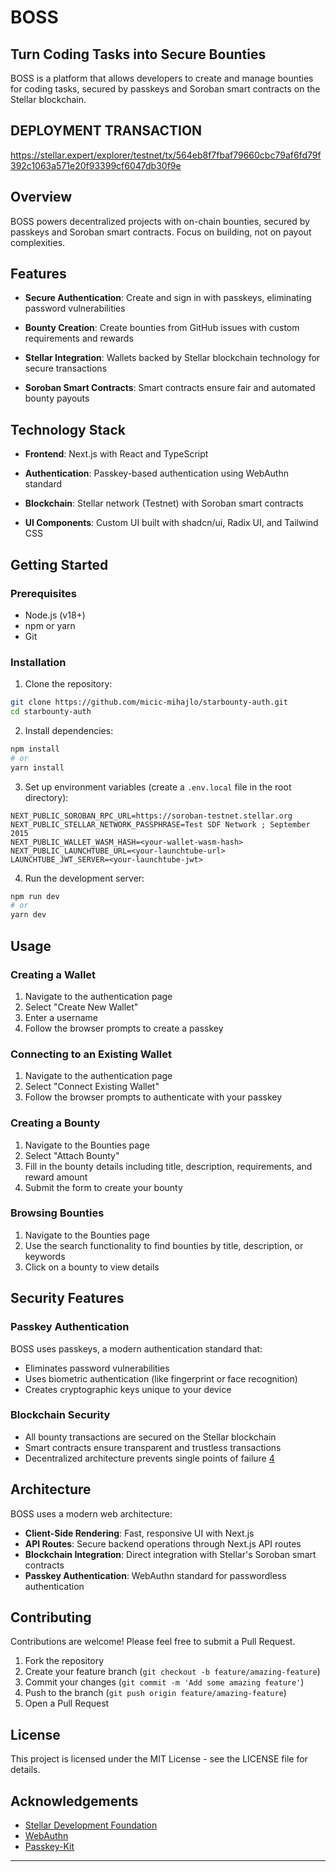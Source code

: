 
# BOSS  
  
## Turn Coding Tasks into Secure Bounties  
  
BOSS is a platform that allows developers to create and manage bounties for coding tasks, secured by passkeys and Soroban smart contracts on the Stellar blockchain.  
  
## DEPLOYMENT TRANSACTION
https://stellar.expert/explorer/testnet/tx/564eb8f7fbaf79660cbc79af6fd79f392c1063a571e20f93399cf6047db30f9e

## Overview  
  
BOSS powers decentralized projects with on-chain bounties, secured by passkeys and Soroban smart contracts. Focus on building, not on payout complexities.  
  
## Features  
  
- **Secure Authentication**: Create and sign in with passkeys, eliminating password vulnerabilities   
  
- **Bounty Creation**: Create bounties from GitHub issues with custom requirements and rewards    
  
- **Stellar Integration**: Wallets backed by Stellar blockchain technology for secure transactions 
  
- **Soroban Smart Contracts**: Smart contracts ensure fair and automated bounty payouts  
  
## Technology Stack  
  
- **Frontend**: Next.js with React and TypeScript 
  
- **Authentication**: Passkey-based authentication using WebAuthn standard   
  
- **Blockchain**: Stellar network (Testnet) with Soroban smart contracts  
  
- **UI Components**: Custom UI built with shadcn/ui, Radix UI, and Tailwind CSS  
  
## Getting Started  
  
### Prerequisites  
  
- Node.js (v18+)  
- npm or yarn  
- Git  
  
### Installation  
  
1. Clone the repository:  
```bash  
git clone https://github.com/micic-mihajlo/starbounty-auth.git  
cd starbounty-auth  
```  
  
2. Install dependencies:  
```bash  
npm install  
# or  
yarn install  
```  
  
3. Set up environment variables (create a `.env.local` file in the root directory):  
```  
NEXT_PUBLIC_SOROBAN_RPC_URL=https://soroban-testnet.stellar.org  
NEXT_PUBLIC_STELLAR_NETWORK_PASSPHRASE=Test SDF Network ; September 2015  
NEXT_PUBLIC_WALLET_WASM_HASH=<your-wallet-wasm-hash>  
NEXT_PUBLIC_LAUNCHTUBE_URL=<your-launchtube-url>  
LAUNCHTUBE_JWT_SERVER=<your-launchtube-jwt>  
```
 
  
4. Run the development server:  
```bash  
npm run dev  
# or  
yarn dev  
```
   
  
## Usage  
  
### Creating a Wallet  
  
1. Navigate to the authentication page  
2. Select "Create New Wallet"  
3. Enter a username  
4. Follow the browser prompts to create a passkey
  
### Connecting to an Existing Wallet  
  
1. Navigate to the authentication page  
2. Select "Connect Existing Wallet"  
3. Follow the browser prompts to authenticate with your passkey   
  
### Creating a Bounty  
  
1. Navigate to the Bounties page  
2. Select "Attach Bounty"  
3. Fill in the bounty details including title, description, requirements, and reward amount  
4. Submit the form to create your bounty 
  
### Browsing Bounties  
  
1. Navigate to the Bounties page  
2. Use the search functionality to find bounties by title, description, or keywords  
3. Click on a bounty to view details  
  
## Security Features  
  
### Passkey Authentication  
  
BOSS uses passkeys, a modern authentication standard that:  
  
- Eliminates password vulnerabilities  
- Uses biometric authentication (like fingerprint or face recognition)  
- Creates cryptographic keys unique to your device   
  
### Blockchain Security  
  
- All bounty transactions are secured on the Stellar blockchain  
- Smart contracts ensure transparent and trustless transactions  
- Decentralized architecture prevents single points of failure [4](#0-3)   
  
## Architecture  
  
BOSS uses a modern web architecture:  
  
- **Client-Side Rendering**: Fast, responsive UI with Next.js  
- **API Routes**: Secure backend operations through Next.js API routes  
- **Blockchain Integration**: Direct integration with Stellar's Soroban smart contracts  
- **Passkey Authentication**: WebAuthn standard for passwordless authentication  
  
## Contributing  
  
Contributions are welcome! Please feel free to submit a Pull Request.  
  
1. Fork the repository  
2. Create your feature branch (`git checkout -b feature/amazing-feature`)  
3. Commit your changes (`git commit -m 'Add some amazing feature'`)  
4. Push to the branch (`git push origin feature/amazing-feature`)  
5. Open a Pull Request  
  
## License  
  
This project is licensed under the MIT License - see the LICENSE file for details.  
  
## Acknowledgements  
  
- [Stellar Development Foundation](https://stellar.org)  
- [WebAuthn](https://webauthn.guide/)  
- [Passkey-Kit](https://github.com/Passkey-Kit/passkey-kit)  
  
---  
  
   
